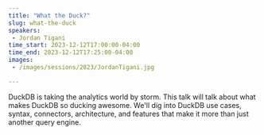 ```yaml
---
title: "What the Duck?"
slug: what-the-duck
speakers:
 - Jordan Tigani
time_start: 2023-12-12T17:00:00-04:00
time_end: 2023-12-12T17:25:00-04:00
images:
 - /images/sessions/2023/JordanTigani.jpg

---
```


DuckDB is taking the analytics world by storm. This talk will talk about what makes DuckDB so ducking awesome. We'll dig into DuckDB use cases, syntax, connectors, architecture, and features that make it more than just another query engine.